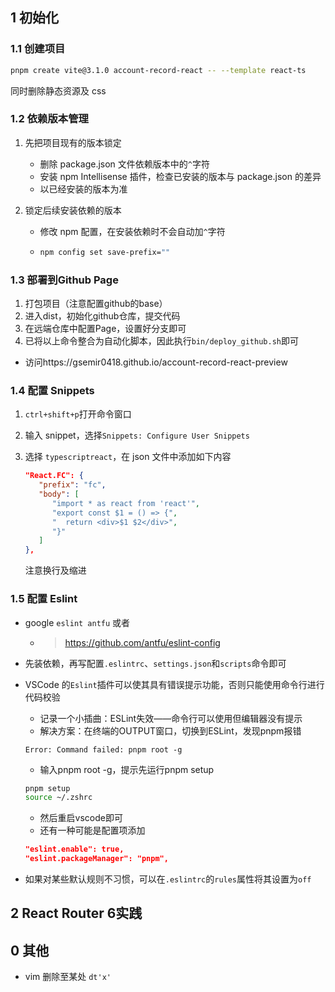 ## 1 初始化

### 1.1 创建项目

```bash
pnpm create vite@3.1.0 account-record-react -- --template react-ts
```

同时删除静态资源及 css

### 1.2 依赖版本管理

1. 先把项目现有的版本锁定
   - 删除 package.json 文件依赖版本中的`^`字符
   - 安装 npm Intellisense 插件，检查已安装的版本与 package.json 的差异
   - 以已经安装的版本为准
1. 锁定后续安装依赖的版本

   - 修改 npm 配置，在安装依赖时不会自动加`^`字符

   - ```bash
     npm config set save-prefix=""
     ```
### 1.3 部署到Github Page

1. 打包项目（注意配置github的base）
2. 进入dist，初始化github仓库，提交代码
3. 在远端仓库中配置Page，设置好分支即可
4. 已将以上命令整合为自动化脚本，因此执行`bin/deploy_github.sh`即可
- 访问https://gsemir0418.github.io/account-record-react-preview

### 1.4 配置 Snippets

1. `ctrl+shift+p`打开命令窗口
2. 输入 snippet，选择`Snippets: Configure User Snippets`
3. 选择 `typescriptreact`，在 json 文件中添加如下内容

   ```json
   "React.FC": {
      "prefix": "fc",
      "body": [
         "import * as react from 'react'",
         "export const $1 = () => {",
         "  return <div>$1 $2</div>",
         "}"
      ]
   },
   ```

   注意换行及缩进

### 1.5 配置 Eslint

- google `eslint antfu` 或者

  - > https://github.com/antfu/eslint-config

- 先装依赖，再写配置`.eslintrc`、`settings.json`和`scripts`命令即可
- VSCode 的`Eslint`插件可以使其具有错误提示功能，否则只能使用命令行进行代码校验
   - 记录一个小插曲：ESLint失效——命令行可以使用但编辑器没有提示
   - 解决方案：在终端的OUTPUT窗口，切换到ESLint，发现pnpm报错
   ```
   Error: Command failed: pnpm root -g
   ``` 
   - 输入pnpm root -g，提示先运行pnpm setup
   ```sh
   pnpm setup
   source ~/.zshrc
   ```
   - 然后重启vscode即可
   - 还有一种可能是配置项添加
   ```json
   "eslint.enable": true,
   "eslint.packageManager": "pnpm",
   ```
- 如果对某些默认规则不习惯，可以在`.eslintrc`的`rules`属性将其设置为`off`

## 2 React Router 6实践


## 0 其他

- vim 删除至某处 `dt'x'`
